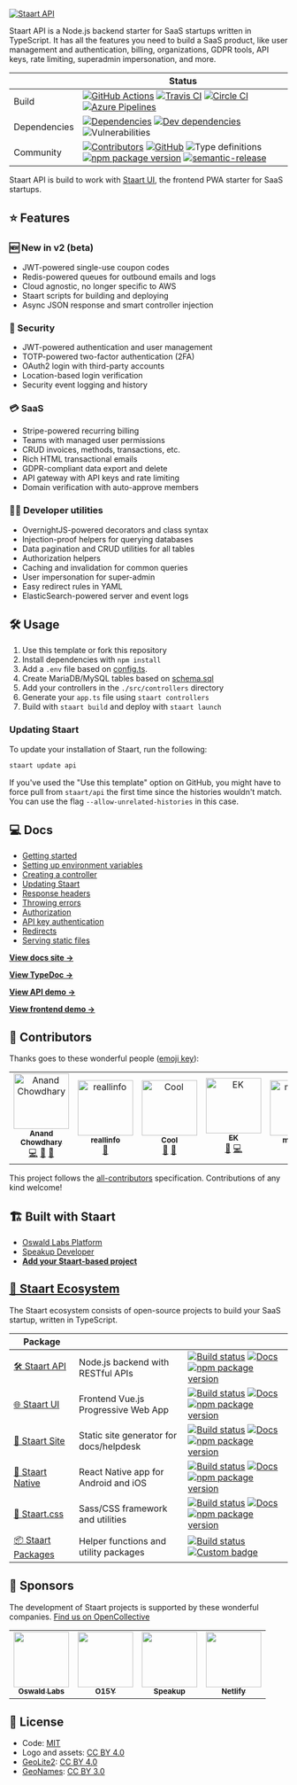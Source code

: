 [![Staart API](https://raw.githubusercontent.com/staart/staart.js.org/master/assets/svg/api.svg?sanitize=true)](https://staart.js.org/api)

Staart API is a Node.js backend starter for SaaS startups written in TypeScript. It has all the features you need to build a SaaS product, like user management and authentication, billing, organizations, GDPR tools, API keys, rate limiting, superadmin impersonation, and more.

|              | Status                                                                                                                                                                                                                                                                                                                                                                                                                                                                                                                                                                                                               |
| ------------ | -------------------------------------------------------------------------------------------------------------------------------------------------------------------------------------------------------------------------------------------------------------------------------------------------------------------------------------------------------------------------------------------------------------------------------------------------------------------------------------------------------------------------------------------------------------------------------------------------------------------- |
| Build        | [![GitHub Actions](https://github.com/staart/api/workflows/Node%20CI/badge.svg)](https://github.com/staart/api/actions) [![Travis CI](https://img.shields.io/travis/staart/api?label=Travis%20CI)](https://travis-ci.org/staart/api) [![Circle CI](https://img.shields.io/circleci/build/github/staart/api?label=Circle%20CI)](https://circleci.com/gh/staart/api) [![Azure Pipelines](https://dev.azure.com/staart/api/_apis/build/status/staart.api?branchName=master)](https://dev.azure.com/staart/api/_build/latest?definitionId=1&branchName=master)                                                           |
| Dependencies | [![Dependencies](https://img.shields.io/david/staart/api.svg)](https://david-dm.org/staart/api) [![Dev dependencies](https://img.shields.io/david/dev/staart/api.svg)](https://david-dm.org/staart/api) ![Vulnerabilities](https://img.shields.io/snyk/vulnerabilities/github/staart/api.svg)                                                                                                                                                                                                                                                                                                                        |
| Community    | [![Contributors](https://img.shields.io/github/contributors/staart/api.svg)](https://github.com/staart/api/graphs/contributors) [![GitHub](https://img.shields.io/github/license/staart/api.svg)](https://github.com/staart/api/blob/master/LICENSE) ![Type definitions](https://img.shields.io/badge/types-TypeScript-blue.svg) [![npm package version](https://img.shields.io/npm/v/@staart/api)](https://www.npmjs.com/package/@staart/api) [![semantic-release](https://img.shields.io/badge/%20%20%F0%9F%93%A6%F0%9F%9A%80-semantic--release-e10079.svg)](https://github.com/semantic-release/semantic-release) |

Staart API is build to work with [Staart UI](https://github.com/staart/ui), the frontend PWA starter for SaaS startups.

## ⭐ Features

### 🆕 New in v2 (beta)

- JWT-powered single-use coupon codes
- Redis-powered queues for outbound emails and logs
- Cloud agnostic, no longer specific to AWS
- Staart scripts for building and deploying
- Async JSON response and smart controller injection

### 🔐 Security

- JWT-powered authentication and user management
- TOTP-powered two-factor authentication (2FA)
- OAuth2 login with third-party accounts
- Location-based login verification
- Security event logging and history

### 💳 SaaS

- Stripe-powered recurring billing
- Teams with managed user permissions
- CRUD invoices, methods, transactions, etc.
- Rich HTML transactional emails
- GDPR-compliant data export and delete
- API gateway with API keys and rate limiting
- Domain verification with auto-approve members

### 👩‍💻 Developer utilities

- OvernightJS-powered decorators and class syntax
- Injection-proof helpers for querying databases
- Data pagination and CRUD utilities for all tables
- Authorization helpers
- Caching and invalidation for common queries
- User impersonation for super-admin
- Easy redirect rules in YAML
- ElasticSearch-powered server and event logs

## 🛠 Usage

1. Use this template or fork this repository
1. Install dependencies with `npm install`
1. Add a `.env` file based on [config.ts](https://github.com/staart/api/blob/master/src/config.ts).
1. Create MariaDB/MySQL tables based on [schema.sql](https://github.com/staart/api/blob/master/schema.sql)
1. Add your controllers in the `./src/controllers` directory
1. Generate your `app.ts` file using `staart controllers`
1. Build with `staart build` and deploy with `staart launch`

### Updating Staart

To update your installation of Staart, run the following:

```bash
staart update api
```

If you've used the "Use this template" option on GitHub, you might have to force pull from `staart/api` the first time since the histories wouldn't match. You can use the flag `--allow-unrelated-histories` in this case.

## 💻 Docs

- [Getting started](https://staart.js.org/api/getting-started.html)
- [Setting up environment variables](https://staart.js.org/api/setting-up-environment-variables.html)
- [Creating a controller](https://staart.js.org/api/creating-a-controller.html)
- [Updating Staart](https://staart.js.org/api/update.html)
- [Response headers](https://staart.js.org/api/response-headers.html)
- [Throwing errors](https://staart.js.org/api/throwing-errors.html)
- [Authorization](https://staart.js.org/api/authorization.html)
- [API key authentication](https://staart.js.org/api/api-key-authentication.html)
- [Redirects](https://staart.js.org/api/redirects.html)
- [Serving static files](https://staart.js.org/api/serving-static-files.html)

**[View docs site →](https://staart.js.org/api)**

**[View TypeDoc →](https://staart-typedoc.netlify.com)**

**[View API demo →](http://staart.prod.oswaldlabs.com)**

**[View frontend demo →](https://staart-demo.o15y.com)**

## 👥 Contributors

Thanks goes to these wonderful people ([emoji key](https://allcontributors.org/docs/en/emoji-key)):

<!-- ALL-CONTRIBUTORS-LIST:START - Do not remove or modify this section -->
<!-- prettier-ignore -->
<table>
  <tr>
    <td align="center"><a href="https://anandchowdhary.com/?utm_source=github&utm_campaign=about-link"><img src="https://avatars3.githubusercontent.com/u/2841780?v=4" width="100px;" alt="Anand Chowdhary"/><br /><sub><b>Anand Chowdhary</b></sub></a><br /><a href="https://github.com/staart/api/commits?author=AnandChowdhary" title="Code">💻</a> <a href="https://github.com/staart/api/commits?author=AnandChowdhary" title="Documentation">📖</a> <a href="#design-AnandChowdhary" title="Design">🎨</a></td>
    <td align="center"><a href="http://komiserback@gmail.com"><img src="https://avatars3.githubusercontent.com/u/36298335?v=4" width="100px;" alt="reallinfo"/><br /><sub><b>reallinfo</b></sub></a><br /><a href="#design-reallinfo" title="Design">🎨</a></td>
    <td align="center"><a href="https://github.com/coooolers"><img src="https://avatars2.githubusercontent.com/u/20610084?v=4" width="100px;" alt="Cool"/><br /><sub><b>Cool</b></sub></a><br /><a href="https://github.com/staart/api/issues?q=author%3Acoooolers" title="Bug reports">🐛</a> <a href="#ideas-coooolers" title="Ideas, Planning, & Feedback">🤔</a></td>
    <td align="center"><a href="https://github.com/ektek"><img src="https://avatars1.githubusercontent.com/u/54689503?v=4" width="100px;" alt="EK"/><br /><sub><b>EK</b></sub></a><br /><a href="https://github.com/staart/api/issues?q=author%3Aektek" title="Bug reports">🐛</a> <a href="https://github.com/staart/api/commits?author=ektek" title="Code">💻</a></td>
    <td align="center"><a href="https://github.com/mattp95"><img src="https://avatars0.githubusercontent.com/u/29185361?v=4" width="100px;" alt="mattp95"/><br /><sub><b>mattp95</b></sub></a><br /><a href="https://github.com/staart/api/issues?q=author%3Amattp95" title="Bug reports">🐛</a> <a href="https://github.com/staart/api/commits?author=mattp95" title="Documentation">📖</a></td>
  </tr>
</table>

<!-- ALL-CONTRIBUTORS-LIST:END -->

This project follows the [all-contributors](https://github.com/all-contributors/all-contributors) specification. Contributions of any kind welcome!

## 🏗️ Built with Staart

- [Oswald Labs Platform](https://github.com/OswaldLabsOpenSource/platform-v3)
- [Speakup Developer](https://github.com/speakupnl/staart)
- [**Add your Staart-based project**](https://github.com/staart/api/edit/master/README.md)

## [🏁 Staart Ecosystem](https://staart.js.org)

The Staart ecosystem consists of open-source projects to build your SaaS startup, written in TypeScript.

| Package                                                  |                                         |                                                                                                                                                                                                                                                                                                                                                                                                                       |
| -------------------------------------------------------- | --------------------------------------- | --------------------------------------------------------------------------------------------------------------------------------------------------------------------------------------------------------------------------------------------------------------------------------------------------------------------------------------------------------------------------------------------------------------------- |
| [🛠️ Staart API](https://github.com/staart/api)           | Node.js backend with RESTful APIs       | [![Build status](https://img.shields.io/circleci/build/github/staart/api)](https://circleci.com/gh/staart/api) [![Docs](https://img.shields.io/endpoint?url=https%3A%2F%2Fstaart.js.org%2Fshield-schema%2Fapi.json)](https://staart.js.org/api) [![npm package version](https://img.shields.io/npm/v/@staart/api)](https://www.npmjs.com/package/@staart/api)                                                         |
| [🌐 Staart UI](https://github.com/staart/ui)             | Frontend Vue.js Progressive Web App     | [![Build status](https://img.shields.io/circleci/build/github/staart/ui)](https://circleci.com/gh/staart/ui) [![Docs](https://img.shields.io/endpoint?url=https%3A%2F%2Fstaart.js.org%2Fshield-schema%2Fui.json)](https://staart.js.org/ui) [![npm package version](https://img.shields.io/npm/v/@staart/ui)](https://www.npmjs.com/package/@staart/ui)                                                               |
| [📑 Staart Site](https://github.com/staart/site)         | Static site generator for docs/helpdesk | [![Build status](https://img.shields.io/circleci/build/github/staart/site)](https://circleci.com/gh/staart/site) [![Docs](https://img.shields.io/endpoint?url=https%3A%2F%2Fstaart.js.org%2Fshield-schema%2Fsite.json)](https://staart.js.org/site) [![npm package version](https://img.shields.io/npm/v/@staart/site)](https://www.npmjs.com/package/@staart/site)                                                   |
| [📱 Staart Native](https://github.com/staart/native)     | React Native app for Android and iOS    | [![Build status](https://img.shields.io/circleci/build/github/staart/native)](https://circleci.com/gh/staart/native) [![Docs](https://img.shields.io/endpoint?url=https%3A%2F%2Fstaart.js.org%2Fshield-schema%2Fnative.json)](https://staart.js.org/native) [![npm package version](https://img.shields.io/npm/v/@staart/native)](https://www.npmjs.com/package/@staart/native)                                       |
| [🎨 Staart.css](https://github.com/staart/css)           | Sass/CSS framework and utilities        | [![Build status](https://img.shields.io/circleci/build/github/staart/css)](https://circleci.com/gh/staart/css) [![Docs](https://img.shields.io/endpoint?url=https%3A%2F%2Fstaart.js.org%2Fshield-schema%2Fcss.json)](https://staart.js.org/css) [![npm package version](https://img.shields.io/npm/v/@staart/css)](https://www.npmjs.com/package/@staart/css)                                                         |
| [📦 Staart Packages](https://github.com/staart/packages) | Helper functions and utility packages   | [![Build status](https://img.shields.io/circleci/build/github/staart/packages)](https://circleci.com/gh/staart/packages) [![Custom badge](https://img.shields.io/endpoint?url=https%3A%2F%2Fservices.anandchowdhary.now.sh%2Fapi%2Fgithub-files%3Frepo%3Dstaart%2Fpackages%26path%3Dpackages%26label%3Dstaart%26message%3D%25241%2524%2520package%2524S%2524%26color%3Dblueviolet)](https://www.npmjs.com/org/staart) |

## 💝 Sponsors

The development of Staart projects is supported by these wonderful companies. [Find us on OpenCollective](https://opencollective.com/staart)

<!-- prettier-ignore -->
<table>
  <tr>
    <td align="center"><a href="https://github.com/OswaldLabsOpenSource"><img src="https://avatars3.githubusercontent.com/u/21421587?v=4" width="100px" alt=""/><br><sub><b>Oswald Labs</b></sub></a></td>
    <td align="center"><a href="https://github.com/O15Y"><img src="https://avatars3.githubusercontent.com/u/48348500?v=4" width="100px" alt=""/><br><sub><b>O15Y</b></sub></a></td>
    <td align="center"><a href="https://github.com/speakupnl"><img src="https://avatars3.githubusercontent.com/u/33686381?v=4" width="100px" alt=""/><br><sub><b>Speakup</b></sub></a></td>
    <td align="center"><a href="https://github.com/netlify"><img src="https://avatars3.githubusercontent.com/u/7892489?v=4" width="100px" alt=""/><br><sub><b>Netlify</b></sub></a></td>
  </tr>
</table>

## 📄 License

- Code: [MIT](https://github.com/staart/api/blob/master/LICENSE)
- Logo and assets: [CC BY 4.0](https://creativecommons.org/licenses/by/4.0/)
- [GeoLite2](https://dev.maxmind.com/geoip/geoip2/geolite2/): [CC BY 4.0](https://creativecommons.org/licenses/by/4.0/)
- [GeoNames](http://www.geonames.org/): [CC BY 3.0](https://creativecommons.org/licenses/by/3.0/)
